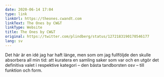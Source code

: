 ```yaml
---
date: 2020-06-14 17:04
type: link
linkUrl: https://theones.cwandt.com
linkText: The Ones by CW&T
linkType: Website
title: The Ones by CW&T
original: https://twitter.com/plindberg/status/1272183190170546177
lang: sv
---
```

Det här är en idé jag har haft länge, men som om jag fullföljde den skulle absorbera all min tid: att kuratera en samling saker som var och en utgör det definitiva valet i respektive kategori – den bästa tandborsten osv – till funktion och form.

